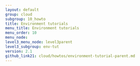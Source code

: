 ```yaml
---
layout: default
group: cloud
subgroup: 10_howto
title: Environment tutorials
menu_title: Environment tutorials
menu_order: 10
menu_node: 
level3_menu_node: level3parent
level3_subgroup: env-tut
version: 2.1
github_link21: cloud/howtos/environment-tutorial-parent.md
---
```


